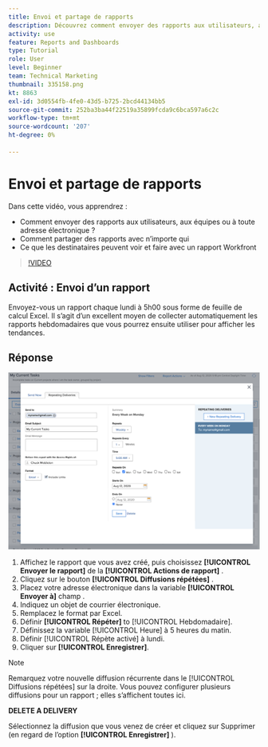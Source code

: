 ```yaml
---
title: Envoi et partage de rapports
description: Découvrez comment envoyer des rapports aux utilisateurs, aux équipes ou à toute adresse électronique, et comment partager des rapports avec n’importe qui dans Workfront.
activity: use
feature: Reports and Dashboards
type: Tutorial
role: User
level: Beginner
team: Technical Marketing
thumbnail: 335158.png
kt: 8863
exl-id: 3d0554fb-4fe0-43d5-b725-2bcd44134bb5
source-git-commit: 252ba3ba44f22519a35899fcda9c6bca597a6c2c
workflow-type: tm+mt
source-wordcount: '207'
ht-degree: 0%

---
```


# Envoi et partage de rapports

Dans cette vidéo, vous apprendrez :

* Comment envoyer des rapports aux utilisateurs, aux équipes ou à toute adresse électronique ?
* Comment partager des rapports avec n’importe qui
* Ce que les destinataires peuvent voir et faire avec un rapport Workfront

>[!VIDEO](https://video.tv.adobe.com/v/335158/?quality=12)

## Activité : Envoi d’un rapport

Envoyez-vous un rapport chaque lundi à 5h00 sous forme de feuille de calcul Excel. Il s’agit d’un excellent moyen de collecter automatiquement les rapports hebdomadaires que vous pourrez ensuite utiliser pour afficher les tendances.

## Réponse

![Image de l’écran de configuration des diffusions de rapports répétitives](assets/send-a-report.png)

1. Affichez le rapport que vous avez créé, puis choisissez **[!UICONTROL Envoyer le rapport]** de la **[!UICONTROL Actions de rapport]** .
1. Cliquez sur le bouton **[!UICONTROL Diffusions répétées]** .
1. Placez votre adresse électronique dans la variable **[!UICONTROL Envoyer à]** champ .
1. Indiquez un objet de courrier électronique.
1. Remplacez le format par Excel.
1. Définir **[!UICONTROL Répéter]** to [!UICONTROL Hebdomadaire].
1. Définissez la variable [!UICONTROL Heure] à 5 heures du matin.
1. Définir [!UICONTROL Répète activé] à lundi.
1. Cliquer sur **[!UICONTROL Enregistrer]**.

>[!NOTE]
>
>Remarquez votre nouvelle diffusion récurrente dans le [!UICONTROL Diffusions répétées] sur la droite. Vous pouvez configurer plusieurs diffusions pour un rapport ; elles s’affichent toutes ici.

**DELETE A DELIVERY**

Sélectionnez la diffusion que vous venez de créer et cliquez sur Supprimer (en regard de l’option **[!UICONTROL Enregistrer]** ).
